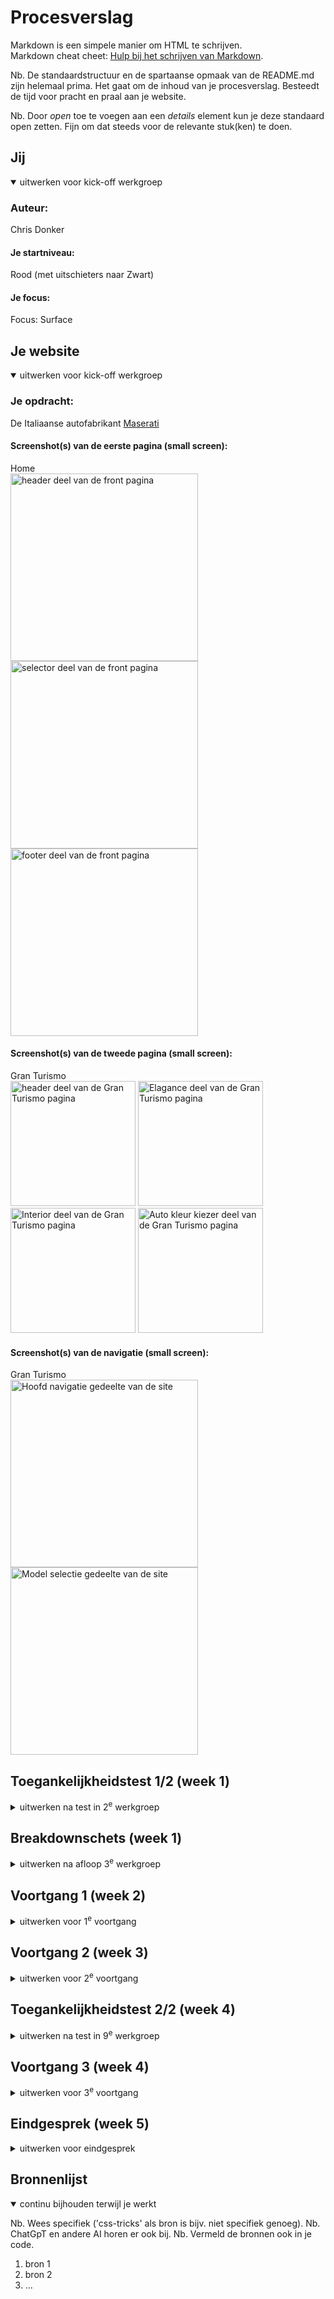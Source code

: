 # Procesverslag

Markdown is een simpele manier om HTML te schrijven.  
Markdown cheat cheet: [Hulp bij het schrijven van Markdown](https://github.com/adam-p/markdown-here/wiki/Markdown-Cheatsheet).

Nb. De standaardstructuur en de spartaanse opmaak van de README.md zijn helemaal prima. Het gaat om de inhoud van je procesverslag. Besteedt de tijd voor pracht en praal aan je website.

Nb. Door _open_ toe te voegen aan een _details_ element kun je deze standaard open zetten. Fijn om dat steeds voor de relevante stuk(ken) te doen.

## Jij

<details open>
  <summary>uitwerken voor kick-off werkgroep</summary>

### Auteur:

Chris Donker

#### Je startniveau:

Rood (met uitschieters naar Zwart)

#### Je focus:

Focus: Surface

</details>

## Je website

<details open>
  <summary>uitwerken voor kick-off werkgroep</summary>

### Je opdracht:

De Italiaanse autofabrikant <a href="https://www.maserati.com/global/en">Maserati</a>

#### Screenshot(s) van de eerste pagina (small screen):

Home<br>
<img src="images/verslag/Frontpage-header.png" width="300vw" alt="header deel van de front pagina">
<img src="images/verslag/Frontpage-selector.png" width="300vw" alt="selector deel van de front pagina">
<img src="images/verslag/Frontpage-footer.png" width="300vw" alt="footer deel van de front pagina">

#### Screenshot(s) van de tweede pagina (small screen):

Gran Turismo<br>
<img src="images/verslag/Secpage-header.png" width="200vw" alt="header deel van de Gran Turismo pagina">
<img src="images/verslag/Secpage-elagance.png" width="200vw" alt="Elagance deel van de Gran Turismo pagina">
<img src="images/verslag/Secpage-interior.png" width="200vw" alt="Interior deel van de Gran Turismo pagina">
<img src="images/verslag/Secpage-colorpicker.png" width="200vw" alt="Auto kleur kiezer deel van de Gran Turismo pagina">

#### Screenshot(s) van de navigatie (small screen):

Gran Turismo <br>
<img src="images/verslag/nav-overview.png" width="300vw" alt="Hoofd navigatie gedeelte van de site">
<img src="images/verslag/nav-modelselect.png" width="300vw" alt="Model selectie gedeelte van de site">

</details>

## Toegankelijkheidstest 1/2 (week 1)

<details>
  <summary>uitwerken na test in 2<sup>e</sup> werkgroep</summary>

### Bevindingen

Lijst met je bevindingen die in de test naar voren kwamen:

  <ul>
    <li>
      De site van Maserati is echt niet te gebruiken voor mensen die gebruik maken van een screenreader.<br> De tab werkt niet op de navigatie & afbeeldingen hebben geen alt tekst.
    </li>
    <li>
      De site is een grote heksen ketel aan divs, op plekken waar het heel logisch en handig is om een section of article te zetten of al helemaal om een lijstje te maken staan divs.
    </li>
    <li>
      De site maakt veel gebruik van bewegend beeldmateriaal, materiaal dat uitzichzelf gaat spelen met het geluid aan, en vaak is de knop om het uit te zetten niet zo 123 te vinden.
    </li>
  </ul>

</details>

## Breakdownschets (week 1)

<details>
  <summary>uitwerken na afloop 3<sup>e</sup> werkgroep</summary>

### Footer:

  <img src="images/verslag/Breakdown-footer.png" width="500vw" alt="breakdown van de footer">

### Dynamisch Slider):

  <img src="images/verslag/Breakdown-slider.png" width="500vw" alt="breakdown van een dynamische slider">

### Static Section:

  <img src="images/verslag/Breakdown-folgore.png" width="500vw" alt="breakdown van een statisch deel op de pagina">

</details>

## Voortgang 1 (week 2)

<details>
  <summary>uitwerken voor 1<sup>e</sup> voortgang</summary>

### Stand van zaken

Deze week ben ik begonnen met het goed zetten van mijn website, ik was hier voor al begonnen met het los ontdekken van
de verschillende sytstemen die ik voor mijn opdracht nodig heb. Na het toepassen van de breakdown schets op de hoofdpagina
,zag ik dat dit betere manier is om mijn html te gaan opstarten.

Hamburger menu (HTML & CSS)
Het hamburger menu is opgeboud uit een drietal span's die zo doormiddel van css gedraaid worden om van een hamburger shape naar een kruis shape te veranderen, en natuurlijk ook weer terug. <br>
<img src="images/verslag/hamburger spans.png" width="200vw" alt="Hamburger icon zoals te zien op de site">
<img src="images/verslag/open-nav.png" width="200vw" alt="Wanneer de navigatie geopend is">
<img src="images/verslag/hamburger-html.png" width="200vw" alt="De html waaruit de hamburger op gebaseerd is">
<img src="images/verslag/hamburger-css-rotation.png" width="200vw" alt="De css code die ervoor zorgt dat de spans draaien">

### Agenda voor meeting

samen met je groepje opstellen

| Safa                                | Daan                          | Red                          | Chris            |
| ----------------------------------- | ----------------------------- | ---------------------------- | ---------------- |
| Css selectors                       | foto/beeld schalen per format | Gif/Filmpje Responsive maken | animated sliders |
| Beeld Materiaal van site downloaden | -                             | -                            | scroll animaties |
| -                                   | -                             | -                            | -                |

### Verslag van meeting

hier na afloop snel de uitkomsten van de meeting vastleggen

- punt 1
- punt 2
- nog een punt
- ...

</details>

## Voortgang 2 (week 3)

<details>
  <summary>uitwerken voor 2<sup>e</sup> voortgang</summary>

### Stand van zaken

Lekker bezig geweest met het maken van verschiullende code pen bestanden om te testen met verschillende functies zonder dat het hoofd bestand breekt.
<img src="images/verslag/button.png" width="200vw" alt="afbeelding van de knop op de site">
<img src="images/verslag/codepen-nav.png" width="200vw" alt="afbeelding van de codepen waarop de navigatie gezet is">
Daarnaast het vullen van de 2e pagina qua htmml voor 80% voltooid.

### Agenda voor meeting

samen met je groepje opstellen

| Safa              | Red                          | Daan                     | Chris       |
| ----------------- | ---------------------------- | ------------------------ | ----------- |
| over Div's vragen | Keyframes animaties          | Flexbox inconsistencies  | Geen vragen |
| code controleren  | css code herhaling voorkomen | Css en welke je gebruikt |             |
| ...               | ...                          | wanneer grid             | ...         |

### Verslag van meeting

hier na afloop snel de uitkomsten van de meeting vastleggen

- punt 1
- punt 2
- nog een punt
- ...

</details>

## Toegankelijkheidstest 2/2 (week 4)

<details>
  <summary>uitwerken na test in 9<sup>e</sup> werkgroep</summary>

### Bevindingen

Lijst met je bevindingen die in de test naar voren kwamen (geef ook aan wat er verbeterd is):

</details>

## Voortgang 3 (week 4)

<details>
  <summary>uitwerken voor 3<sup>e</sup> voortgang</summary>

### Stand van zaken

Ik ben de afgelopen week veel bezig geweest met het werkend krijgen van de scroll animatie met css alleen, dit is tot nu toe nog niet gelukt, maar ergens heb ik het gevoel dat ik het wel werkend ga krijgen.

Ik ben ook al verder gegaan met mijn tweede pagina daarvan heb ik de structuur al staande en de content plaatsing in zijn 1e fase, het eigen css bestand is al klaar gezet en gekoppeld aan de pagina.

Ik heb nog niet duidelijk nagedacht over welke 5 surface planes er in mijn site komen te zitten, hopelijk heb ik daar binnenkort wel een keuze over gemaakt.

### Agenda voor meeting

samen met je groepje opstellen

| Daan      | Safa               | Red | Chris |
| --------- | ------------------ | --- | ----- |
| Slideshow | animatie css of js | ... | ...   |
| ...       | ...                | ... | ...   |
| ...       | ...                | ... | ...   |

### Verslag van meeting

hier na afloop snel de uitkomsten van de meeting vastleggen

- punt 1
- punt 2
- nog een punt
- ...

</details>

## Eindgesprek (week 5)

<details>
  <summary>uitwerken voor eindgesprek</summary>

### Je uitkomst - karakteristiek screenshots:

  <img src="readme-images/dummy-plaatje.jpg" width="375px" alt="uitomst opdracht 1">

### Dit ging goed/Heb ik geleerd:

Korte omschrijving met plaatjes

  <img src="readme-images/dummy-plaatje.jpg" width="375px" alt="top">

### Dit was lastig/Is niet gelukt:

Korte omschrijving met plaatjes

  <img src="readme-images/dummy-plaatje.jpg" width="375px" alt="bummer">
</details>

## Bronnenlijst

<details open>
  <summary>continu bijhouden terwijl je werkt</summary>

Nb. Wees specifiek ('css-tricks' als bron is bijv. niet specifiek genoeg).
Nb. ChatGpT en andere AI horen er ook bij.
Nb. Vermeld de bronnen ook in je code.

1. bron 1
2. bron 2
3. ...

</details>
